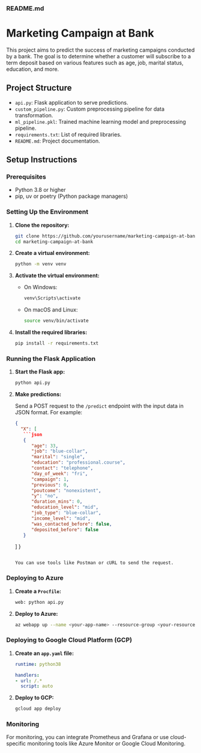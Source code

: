 
### README.md


# Marketing Campaign at Bank

This project aims to predict the success of marketing campaigns conducted by a bank. The goal is to determine whether a customer will subscribe to a term deposit based on various features such as age, job, marital status, education, and more.

## Project Structure

- `api.py`: Flask application to serve predictions.
- `custom_pipeline.py`: Custom preprocessing pipeline for data transformation.
- `ml_pipeline.pkl`: Trained machine learning model and preprocessing pipeline.
- `requirements.txt`: List of required libraries.
- `README.md`: Project documentation.

## Setup Instructions

### Prerequisites

- Python 3.8 or higher
- pip, uv or poetry (Python package managers)

### Setting Up the Environment

1. **Clone the repository:**

   ```sh
   git clone https://github.com/yourusername/marketing-campaign-at-bank.git
   cd marketing-campaign-at-bank
   ```

2. **Create a virtual environment:**

   ```sh
   python -m venv venv
   ```

3. **Activate the virtual environment:**

   - On Windows:

     ```sh
     venv\Scripts\activate
     ```

   - On macOS and Linux:

     ```sh
     source venv/bin/activate
     ```

4. **Install the required libraries:**

   ```sh
   pip install -r requirements.txt
   ```

### Running the Flask Application

1. **Start the Flask app:**

   ```sh
   python api.py
   ```

2. **Make predictions:**

   Send a POST request to the `/predict` endpoint with the input data in JSON format. For example:

   ```json
   {
     "X": [
      ```json
      {
         "age": 33,
         "job": "blue-collar",
         "marital": "single",
         "education": "professional.course",
         "contact": "telephone",
         "day_of_week": "fri",
         "campaign": 1,
         "previous": 0,
         "poutcome": "nonexistent",
         "y": "no",
         "duration_mins": 0,
         "education_level": "mid",
         "job_type": "blue-collar",
         "income_level": "mid",
         "was_contacted_before": false,
         "deposited_before": false
      }
      ```
     ]
   }
   ```

   You can use tools like Postman or cURL to send the request.

### Deploying to Azure

1. **Create a `Procfile`:**

   ```sh
   web: python api.py
   ```

2. **Deploy to Azure:**

   ```sh
   az webapp up --name <your-app-name> --resource-group <your-resource-group> --runtime "PYTHON:3.8"
   ```

### Deploying to Google Cloud Platform (GCP)

1. **Create an `app.yaml` file:**

   ```yaml
   runtime: python38

   handlers:
   - url: /.*
     script: auto
   ```

2. **Deploy to GCP:**

   ```sh
   gcloud app deploy
   ```

### Monitoring

For monitoring, you can integrate Prometheus and Grafana or use cloud-specific monitoring tools like Azure Monitor or Google Cloud Monitoring.

